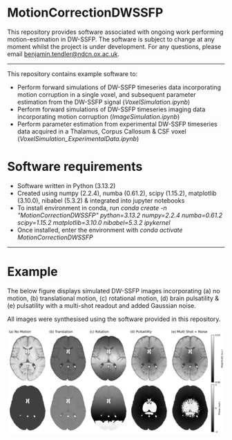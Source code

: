 # MotionCorrectionDWSSFP

This repository provides software associated with ongoing work performing motion-estimation in DW-SSFP. The software is subject to change at any moment whilst the project is under development. For any questions, please email benjamin.tendler@ndcn.ox.ac.uk.

--- 

This repository contains example software to:
- Perform forward simulations of DW-SSFP timeseries data incorporating motion corruption in a single voxel, and subsequent parameter estimation from the DW-SSFP signal (_VoxelSimulation.ipynb_)
- Perform forward simulations of DW-SSFP timeseries imaging data incorporating motion corruption (_ImageSimulation.ipynb_)
- Perform parameter estimation from experimental DW-SSFP timeseries data acquired in a Thalamus, Corpus Callosum \& CSF voxel (_VoxelSimulation_ExperimentalData.ipynb_)

# Software requirements

- Software written in Python (3.13.2) 
- Created using numpy (2.2.4), numba (0.61.2), scipy (1.15.2), matplotlib (3.10.0), nibabel (5.3.2) & integrated into jupyter notebooks
- To install environment in conda, run _conda create -n "MotionCorrectionDWSSFP" python=3.13.2 numpy=2.2.4 numba=0.61.2 scipy=1.15.2 matplotlib=3.10.0 nibabel=5.3.2 ipykernel_
- Once installed, enter the environment with _conda activate MotionCorrectionDWSSFP_

---

# Example

The below figure displays simulated DW-SSFP images incorporating (a) no motion, (b) translational motion, (c) rotational motion, (d) brain pulsatility & (e) pulsatility with a multi-shot readout and added Gaussian noise. 

All images were synthesised using the software provided in this repository.

![Example simulated motion-corrupted DW-SSFP images](https://github.com/BenjaminTendler/MotionCorrectionDWSSFP/blob/main/DWSSFP.png)



